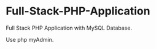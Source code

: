 # Full-Stack-PHP-Application
Full Stack PHP Application with MySQL Database.
 
Use php myAdmin.
 
 
